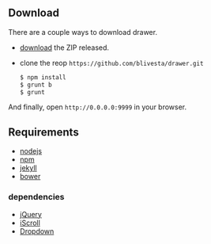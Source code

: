 ## Download

There are a couple ways to download drawer.

- [download][1] the ZIP released.
- clone the reop `https://github.com/blivesta/drawer.git`

  ``` bash
  $ npm install
  $ grunt b
  $ grunt
  ```

And finally, open `http://0.0.0.0:9999` in your browser.

## Requirements

- [nodejs][2]
- [npm][3]
- [jekyll][4]
- [bower][5]

### dependencies

- [jQuery][6]
- [iScroll][7]
- [Dropdown][8]

[1]: https://github.com/blivesta/drawer/releases        "download"
[2]: http://www.nodejs.org/                             "nodejs"
[3]: https://www.npmjs.com/                             "npm"
[4]: http://jekyllrb.com/                               "jekyll"
[5]: http://bower.io/                                   "bower"
[6]: https://github.com/jquery/jquery                   "jQuery"
[7]: https://github.com/cubiq/iscroll                   "iScroll"
[8]: https://github.com/ungki/bootstrap.dropdown        "Dropdown"